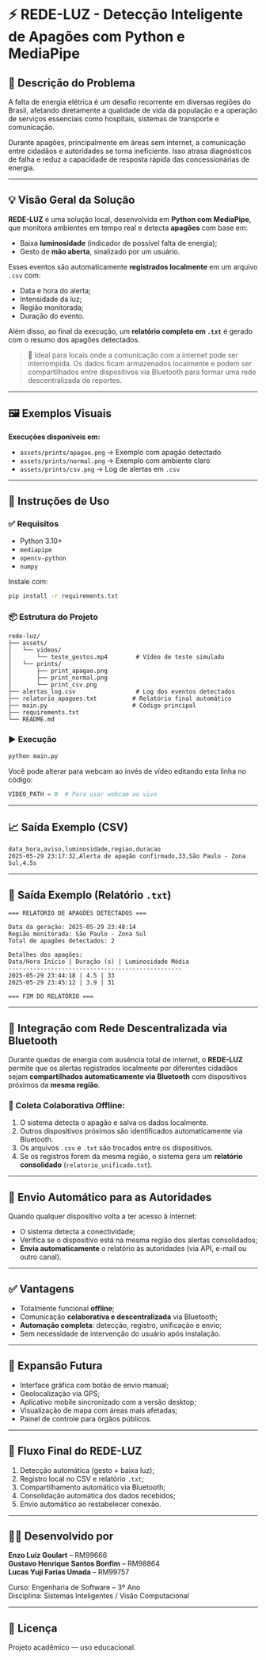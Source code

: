 # ⚡ REDE-LUZ - Detecção Inteligente de Apagões com Python e MediaPipe

## 🧠 Descrição do Problema

A falta de energia elétrica é um desafio recorrente em diversas regiões do Brasil, afetando diretamente a qualidade de vida da população e a operação de serviços essenciais como hospitais, sistemas de transporte e comunicação.

Durante apagões, principalmente em áreas sem internet, a comunicação entre cidadãos e autoridades se torna ineficiente. Isso atrasa diagnósticos de falha e reduz a capacidade de resposta rápida das concessionárias de energia.

---

## 💡 Visão Geral da Solução

**REDE-LUZ** é uma solução local, desenvolvida em **Python com MediaPipe**, que monitora ambientes em tempo real e detecta **apagões** com base em:

- Baixa **luminosidade** (indicador de possível falta de energia);
- Gesto de **mão aberta**, sinalizado por um usuário.

Esses eventos são automaticamente **registrados localmente** em um arquivo `.csv` com:

- Data e hora do alerta;
- Intensidade da luz;
- Região monitorada;
- Duração do evento.

Além disso, ao final da execução, um **relatório completo em `.txt`** é gerado com o resumo dos apagões detectados.

> 🧭 Ideal para locais onde a comunicação com a internet pode ser interrompida. Os dados ficam armazenados localmente e podem ser compartilhados entre dispositivos via Bluetooth para formar uma rede descentralizada de reportes.

---

## 🖼️ Exemplos Visuais

**Execuções disponíveis em:**  
- `assets/prints/apagao.png` → Exemplo com apagão detectado  
- `assets/prints/normal.png` → Exemplo com ambiente claro  
- `assets/prints/csv.png` → Log de alertas em `.csv`  

---

## 🚀 Instruções de Uso

### ✅ Requisitos

- Python 3.10+
- `mediapipe`
- `opencv-python`
- `numpy`

Instale com:

```bash
pip install -r requirements.txt
```

### 📦 Estrutura do Projeto

```
rede-luz/
├── assets/
│   └── videos/
│       └── teste_gestos.mp4        # Vídeo de teste simulado
│   └── prints/
│       ├── print_apagao.png
│       ├── print_normal.png
│       └── print_csv.png
├── alertas_log.csv                 # Log dos eventos detectados
├── relatorio_apagoes.txt          # Relatório final automático
├── main.py                        # Código principal
├── requirements.txt
└── README.md
```

### ▶️ Execução

```bash
python main.py
```

Você pode alterar para webcam ao invés de vídeo editando esta linha no código:

```python
VIDEO_PATH = 0  # Para usar webcam ao vivo
```

---

## 📈 Saída Exemplo (CSV)

```
data_hora,aviso,luminosidade,regiao,duracao
2025-05-29 23:17:32,Alerta de apagão confirmado,33,São Paulo - Zona Sul,4.5s
```

---

## 🧾 Saída Exemplo (Relatório `.txt`)

```
=== RELATÓRIO DE APAGÕES DETECTADOS ===

Data da geração: 2025-05-29 23:48:14
Região monitorada: São Paulo - Zona Sul
Total de apagões detectados: 2

Detalhes dos apagões:
Data/Hora Início | Duração (s) | Luminosidade Média
-------------------------------------------------
2025-05-29 23:44:18 | 4.5 | 33
2025-05-29 23:45:12 | 3.9 | 31

=== FIM DO RELATÓRIO ===
```

---

## 🔗 Integração com Rede Descentralizada via Bluetooth

Durante quedas de energia com ausência total de internet, o **REDE-LUZ** permite que os alertas registrados localmente por diferentes cidadãos sejam **compartilhados automaticamente via Bluetooth** com dispositivos próximos da **mesma região**.

### 📡 Coleta Colaborativa Offline:

1. O sistema detecta o apagão e salva os dados localmente.
2. Outros dispositivos próximos são identificados automaticamente via Bluetooth.
3. Os arquivos `.csv` e `.txt` são trocados entre os dispositivos.
4. Se os registros forem da mesma região, o sistema gera um **relatório consolidado** (`relatorio_unificado.txt`).

---

## 🤖 Envio Automático para as Autoridades

Quando qualquer dispositivo volta a ter acesso à internet:

- O sistema detecta a conectividade;
- Verifica se o dispositivo está na mesma região dos alertas consolidados;
- **Envia automaticamente** o relatório às autoridades (via API, e-mail ou outro canal).

---

## ✅ Vantagens

- Totalmente funcional **offline**;
- Comunicação **colaborativa e descentralizada** via Bluetooth;
- **Automação completa**: detecção, registro, unificação e envio;
- Sem necessidade de intervenção do usuário após instalação.

---

## 🧩 Expansão Futura

- Interface gráfica com botão de envio manual;
- Geolocalização via GPS;
- Aplicativo mobile sincronizado com a versão desktop;
- Visualização de mapa com áreas mais afetadas;
- Painel de controle para órgãos públicos.

---

## 📌 Fluxo Final do REDE-LUZ

1. Detecção automática (gesto + baixa luz);  
2. Registro local no CSV e relatório `.txt`;  
3. Compartilhamento automático via Bluetooth;  
4. Consolidação automática dos dados recebidos;  
5. Envio automático ao restabelecer conexão.

---

## 👨‍💻 Desenvolvido por

**Enzo Luiz Goulart** – RM99666  
**Gustavo Henrique Santos Bonfim** – RM98864  
**Lucas Yuji Farias Umada** – RM99757  

Curso: Engenharia de Software – 3º Ano  
Disciplina: Sistemas Inteligentes / Visão Computacional

---

## 📄 Licença

Projeto acadêmico — uso educacional.
